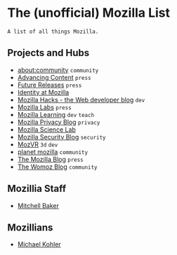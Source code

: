 # The (unofficial) Mozilla List

    A list of all things Mozilla.


## Projects and Hubs

- [about:community](https://blog.mozilla.org/community/) `community`
- [Advancing Content](https://blog.mozilla.org/advancingcontent/) `press`
- [Future Releases](https://blog.mozilla.org/futurereleases/) `press`
- [Identity at Mozilla](http://identity.mozilla.com/)
- [Mozilla Hacks - the Web developer blog](https://hacks.mozilla.org/) `dev`
- [Mozilla Labs](https://mozillalabs.com/en-US/) `press`
- [Mozilla Learning](https://blog.webmaker.org/) `dev` `teach`
- [Mozilla Privacy Blog](https://blog.mozilla.org/privacy/) `privacy`
- [Mozilla Science Lab](https://www.mozillascience.org/blog)
- [Mozilla Security Blog](https://blog.mozilla.org/security/) `security`
- [MozVR](http://mozvr.com/) `3d` `dev`
- [planet mozilla](https://planet.mozilla.org/) `community`
- [The Mozilla Blog](https://blog.mozilla.org/) `press`
- [The Womoz Blog](http://www.womoz.org/blog/) `community`


## Mozillia Staff

- [Mitchell Baker](https://blog.lizardwrangler.com/)


## Mozillians

- [Michael Kohler](http://www.michaelkohler.info/)
